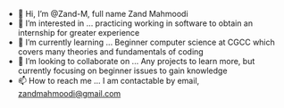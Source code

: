 - 👋 Hi, I’m @Zand-M, full name Zand Mahmoodi
- 👀 I’m interested in ... practicing working in software to obtain an internship for greater experience
- 🌱 I’m currently learning ... Beginner computer science at CGCC which covers many theories and fundamentals of coding
- 💞️ I’m looking to collaborate on ... Any projects to learn more, but currently focusing on beginner issues to gain knowledge
- 📫 How to reach me ... I am contactable by email, zandmahmoodi@gmail.com

<!---
Zand-M/Zand-M is a ✨ special ✨ repository because its `README.md` (this file) appears on your GitHub profile.
You can click the Preview link to take a look at your changes.
--->
